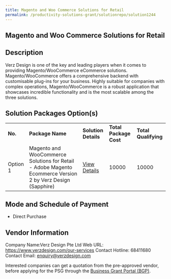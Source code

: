 ```yaml
---
title: Magento and Woo Commerce Solutions for Retail
permalink: /productivity-solutions-grant/solutionrepo/solution1244
---
```


## Magento and Woo Commerce Solutions for Retail

## Description

Verz Design is one of the key and leading players when it comes to providing Magento/WooCommerce eCommerce solutions. Magento/WooCommerce offers a comprehensive backend with customisable plug-ins for your business. Highly suitable for companies with complex operations, Magento/WooCommerce is a robust application that showcases incredible functionality and is the most scalable among the three solutions.

## Solution Packages Option(s)

<table>
<tr>
<td><b>No.</b></td>
<td><b>Package Name</b></td>
<td><b>Solution Details</b></td>
<td><b>Total Package Cost</b></td>
<td><b>Total Qualifying</b></td>
</tr>
<tr>
<td>Option 1</td>
<td>Magento and WooCommerce Solutions for Retail - Adobe Magento Ecommerce Version 2 by Verz Design (Sapphire)</td>
<td><a href='https://www.gobusiness.gov.sg/images/psg/Desensitised_VerzDesign_Annex_3_CR_wef_2_Sept_2021_Part_3.pdf'>View Details</a></td>
<td>10000</td>
<td>10000</td>
</tr>
</table>

## Mode and Schedule of Payment

 - Direct Purchase

## Vendor Information

 Company Name:Verz Design Pte Ltd 
Web URL: https://www.verzdesign.com/our-services 
Contact Hotline: 68411680 
Contact Email: enquiry@verzdesign.com 


Interested companies can get a quotation from the pre-approved vendor, before applying for the PSG through the <a href='https://www.businessgrants.gov.sg/'>Business Grant Portal (BGP)</a>.

<script src="/jquery/resize-tables.js"></script>
